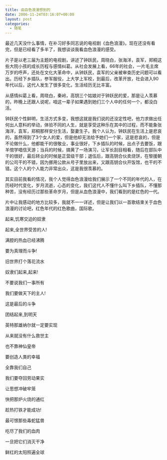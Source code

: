 ```yaml
---
title: 由血色浪漫想到的
date: 2006-11-24T03:16:07+00:00
layout: post
categories:
  - 随笔
---
```


最近几天没什么事情，在补习好多同志说的电视剧《血色浪漫》。现在还没有看完，但是已经看了多半了，我想谈谈我看血色浪漫的感受。

片子是以老三届为主题的电视剧，讲述了钟跃民，周晓白，张海洋，袁军，郑桐这些大院小孩的成长历程与感情纠葛。从社会发展上看，66年的社会，一片毛主席万岁的呼声，还处在文化大革命中，从钟跃民，袁军的父亲被审查历史问题可以看出。历经下乡插队，参军服役，上大学上军校，到最后，改革开放，社会进入90年代以后，这代人发生了很多变化，生活经历无比丰富。

从感情纠葛上看，周晓白，秦岭，高钥三个姑娘对于钟跃民的爱，那是让人羡慕的，昨晚上还跟人说呢，咱这一辈子如果遇到她们三个人中的任何一个，都没白活。

钟跃民个性鲜明，生活方式多变，我想这就是我们说的还没定性吧，他力求做出任何出人意料的举动，体验不同的人生，就是享受这种乐在其中的过程，而不能象张海洋，袁军，郑桐那样安分生活，娶妻生子。我个人认为，钟跃民在生活上是悲哀的，虽然得到了3个女人的爱，但是他却无法给予她们一个家，这是悲哀的，但是不论做什么，他都能干的很敬业，事业很好，下乡插队的时候，出点子去要饭，跟羊倌学唱信天游；当兵的时候，搞黄了一场演习，让军长刮目相看，随后在部队中干的很好，最后转业的时候是正营级干部；退伍后，跟高钥合伙卖烧饼，在黎援朝的公司干的不错，因为挪用公款从号子里放出来，又跟高钥合伙开饭馆，也干的不错。这个人的个人能力非常出众，这是我很羡慕的。

其实目前我看的情况，我个人觉得血色浪漫给我们展示了一个不同的年代的人，在历经时代变化，岁月流逝，心态的变化，我们这代人不懂什么叫下乡插队，不懂那种苦，没有经历过那些革命岁月，但是从血色浪漫中，我们看到的是红色的一代。

片中让我感动的地方比较多，我就不一一详述，但是让我们以一首歌结束关于血色浪漫的讨论吧，红色年代的红色歌曲，国际歌。

起来,饥寒交迫的奴隶

起来,全世界受苦的人!

满腔的热血已经沸腾

要为真理而斗争!

旧世界打个落花流水

奴隶们起来,起来!

不要说我们一事所有

我们要做天下的主人!

这是最后的斗争

团结起来,到明天

英特那雄纳尔就一定要实现

从来就没有什么救世主

也不靠神仙皇帝

要创造人类的幸福

全靠我们自己

我们要夺回劳动果实

让思想冲破牢笼

快把那炉火烧的通红

趁热打铁才能成功!

最可恨那些毒蛇猛兽

吃尽了我们的血肉

一旦把它们消灭干净

鲜红的太阳照遍全球